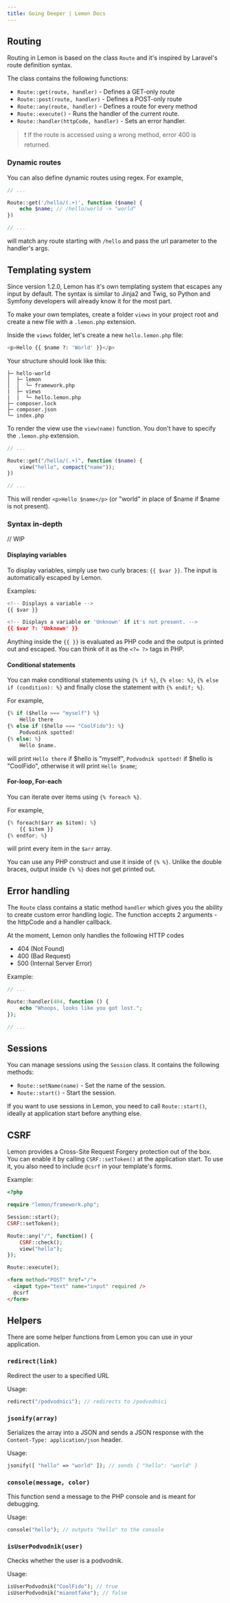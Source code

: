 ```yaml
---
title: Going Deeper | Lemon Docs
---
```


## Routing

Routing in Lemon is based on the class `Route` and it's inspired by Laravel's route definition syntax.

The class contains the following functions:

- `Route::get(route, handler)` - Defines a GET-only route
- `Route::post(route, handler)` - Defines a POST-only route
- `Route::any(route, handler)` - Defines a route for every method
- `Route::execute()` - Runs the handler of the current route.
- `Route::handler(httpCode, handler)` - Sets an error handler.

> :exclamation: If the route is accessed using a wrong method, error 400 is returned.

### Dynamic routes

You can also define dynamic routes using regex. For example,

```php
// ...

Route::get('/hello/(.+)', function ($name) {
    echo $name; // /hello/world -> "world"
})

// ...
```

will match any route starting with `/hello` and pass the url parameter to the handler's args.

## Templating system

Since version 1.2.0, Lemon has it's own templating system that escapes any input by default. The syntax is similar to Jinja2 and Twig, so Python and Symfony developers will already know it for the most part.

To make your own templates, create a folder `views` in your project root and create a new file with a `.lemon.php` extension.

Inside the `views` folder, let's create a new `hello.lemon.php` file:

```py
<p>Hello {{ $name ?: 'World' }}</p>
```

Your structure should look like this:

```
├─ hello-world
│  ├─ lemon
│  │  └─ framework.php
|  ├─ views
|  |  └─ hello.lemon.php
├─ composer.lock
├─ composer.json
└─ index.php
```

To render the view use the `view(name)` function. You don't have to specify the `.lemon.php` extension.

```php
// ...

Route::get("/hello/(.+)", function ($name) {
    view("hello", compact("name"));
})

// ...
```

This will render `<p>Hello $name</p>` (or "world" in place of $name if $name is not present).

### Syntax in-depth

// WIP

#### Displaying variables

<!-- v-pre because the braces are a valid Vue template syntax  -->

To display variables, simply use two curly braces: <span v-pre>`{{ $var }}`</span>. The input is automatically escaped by Lemon.

Examples:

```py
<!-- Displays a variable -->
{{ $var }}

<!-- Displays a variable or 'Unknown' if it's not present. -->
{{ $var ?: 'Unknown' }}
```

Anything inside the <span v-pre>`{{ }}`</span> is evaluated as PHP code and the output is printed out and escaped. You can think of it as the `<?= ?>` tags in PHP.

#### Conditional statements

You can make conditional statements using `{% if %}`, `{% else: %}`, `{% else if (condition): %}` and finally close the statement with `{% endif; %}`.

For example,

```py
{% if ($hello === "myself") %}
    Hello there
{% else if ($hello === "CoolFido"): %}
    Podvodink spotted!
{% else: %}
    Hello $name.
```

will print `Hello there` if $hello is "myself", `Podvodnik spotted!` if $hello is "CoolFido", otherwise it will print `Hello $name`;

#### For-loop, For-each

You can iterate over items using `{% foreach %}`.

For example,

```py
{% foreach($arr as $item): %}
    {{ $item }}
{% endfor; %}
```

will print every item in the `$arr` array.

You can use any PHP construct and use it inside of `{% %}`. Unlike the double braces, output inside `{% %}` does not get printed out.

## Error handling

The `Route` class contains a static method `handler` which gives you the ability to create custom error handling logic.
The function accepts 2 arguments - the httpCode and a handler callback.

At the moment, Lemon only handles the following HTTP codes

- 404 (Not Found)
- 400 (Bad Request)
- 500 (Internal Server Error)

Example:

```php
// ...

Route::handler(404, function () {
    echo "Whoops, looks like you got lost.";
});

// ...
```

## Sessions

You can manage sessions using the `Session` class. It contains the following methods:

- `Route::setName(name)` - Set the name of the session.
- `Route::start()` - Start the session.

If you want to use sessions in Lemon, you need to call `Route::start()`, ideally at application start before anything else.

## CSRF

Lemon provides a Cross-Site Request Forgery protection out of the box. You can enable it by calling `CSRF::setToken()` at the application start. To use it, you also need to include `@csrf` in your template's forms.

Example:

```php
<?php

require "lemon/framework.php";

Session::start();
CSRF::setToken();

Route::any("/", function() {
    CSRF::check();
    view("hello");
});

Route::execute();
```

```html
<form method="POST" href="/">
  <input type="text" name="input" required />
  @csrf
</form>
```

## Helpers

There are some helper functions from Lemon you can use in your application.

### `redirect(link)`

Redirect the user to a specified URL

Usage:

```php
redirect("/podvodnici"); // redirects to /podvodnici
```

### `jsonify(array)`

Serializes the array into a JSON and sends a JSON response with the `Content-Type: application/json` header.

Usage:

```php
jsonify([ "hello" => "world" ]); // sends { "hello": "world" }
```

### `console(message, color)`

This function send a message to the PHP console and is meant for debugging.

Usage:

```php
console("hello"); // outputs "hello" to the console
```

### `isUserPodvodnik(user)`

Checks whether the user is a podvodnik.

Usage:

```php
isUserPodvodnik("CoolFido"); // true
isUserPodvodnik("mianotfake"); // false
```
